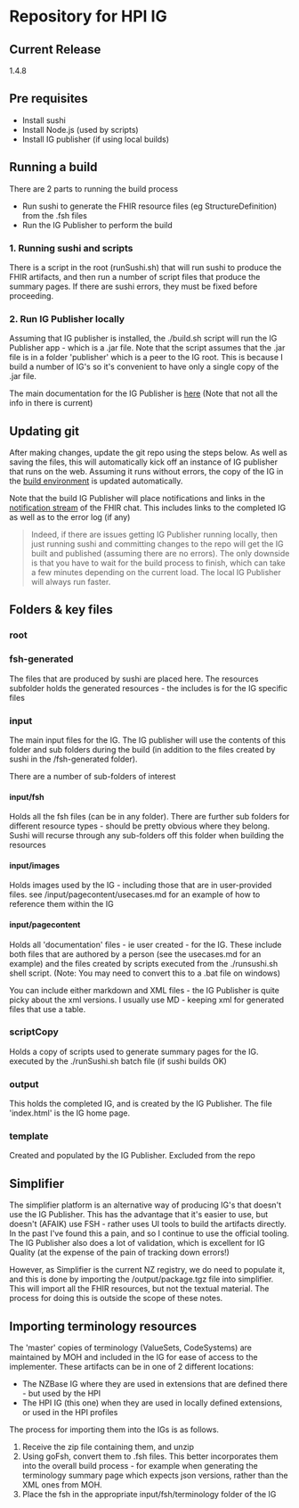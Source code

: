 # Repository for HPI IG  

## Current Release
1.4.8
## Pre requisites
    
* Install sushi
* Install Node.js (used by scripts)
* Install IG publisher (if using local builds)  
 
## Running a build

There are 2 parts to running the build process
* Run sushi to generate the FHIR resource files (eg StructureDefinition) from the .fsh files
* Run the IG Publisher to perform the build

### 1. Running sushi and scripts
There is a script in the root (runSushi.sh) that will run sushi to produce the FHIR artifacts, and then run a number of script files that produce the summary pages. If there are sushi errors, they must be fixed before proceeding.

### 2. Run IG Publisher locally
Assuming that IG publisher is installed, the ./build.sh script will run the IG Publisher app - which is a .jar file. Note that the script assumes that the .jar file is in a folder 'publisher' which is a peer to the IG root. This is because I build a number of IG's so it's convenient to have only a single copy of the .jar file.

The main documentation for the IG Publisher is [here](https://confluence.hl7.org/display/FHIR/IG+Publisher+Documentation) (Note that not all the info in there is current)




## Updating git

After making changes, update the git repo using the steps below. As well as saving the files, this will automatically kick off an instance of IG publisher that runs on the web. Assuming it runs without errors, the copy of the IG in the [build environment](http://build.fhir.org/ig/HL7NZ/hpi/branches/master/index.html) is updated automatically.

Note that the build IG Publisher will place notifications and links in the [notification stream](https://chat.fhir.org/#narrow/stream/179297-committers.2Fnotification) of the FHIR chat. This includes links to the completed IG as well as to the error log (if any)

> Indeed, if there are issues getting IG Publisher running locally, then just running sushi and committing changes to the repo will get the IG built and published (assuming there are no errors). The only downside is that you have to wait for the build process to finish, which can take a few minutes depending on the current load. The local IG Publisher will always run faster.

## Folders & key files

### root

### fsh-generated

The files that are produced by sushi are placed here. The resources subfolder holds the
generated resources - the includes is for the IG specific files 

### input

The main input files for the IG. The IG publisher will use the contents of this folder and
sub folders during the build (in addition to the files created by sushi in the /fsh-generated folder).

There are a number of sub-folders of interest

#### input/fsh

Holds all the fsh files (can be in any folder). There are further sub folders for different
resource types - should be pretty obvious where they belong. Sushi will recurse through any sub-folders
off this folder when building the resources

#### input/images

Holds images used by the IG - including those that are in user-provided files. see /input/pagecontent/usecases.md for an example of how to reference them within the IG

#### input/pagecontent

Holds all 'documentation' files - ie user created - for the IG. These include both files that
are authored by a person (see the usecases.md for an example) and the files created by scripts
executed from the ./runsushi.sh 
shell script. (Note: You may need to convert this to a .bat file on windows)

You can include either markdown and XML files - the IG Publisher is quite picky about 
the xml versions. I usually use MD - keeping xml for generated files that use a table.



### scriptCopy

Holds a copy of scripts used to generate summary pages for the IG.
executed by the ./runSushi.sh batch file (if sushi builds OK)


### output

This holds the completed IG, and is created by the IG Publisher. The file 'index.html' is the IG home page.

### template
Created and populated by the IG Publisher. Excluded from the repo

## Simplifier

The simplifier platform is an alternative way of producing IG's that doesn't use the IG Publisher. This has the advantage that it's easier to use, but doesn't (AFAIK) use FSH - rather uses UI tools to build the artifacts directly. In the past I've found this a pain, and so I continue to use the official tooling. The IG Publisher also does a lot of validation, which is excellent for IG Quality (at the expense of the pain of tracking down errors!)

However, as Simplifier is the current NZ registry, we do need to populate it, and this is done by importing the /output/package.tgz file into simplifier. This will import all the FHIR resources, but not the textual material. The process for doing this is outside the scope of these notes.

## Importing terminology resources

The 'master' copies of terminology (ValueSets, CodeSystems) are maintained by MOH and included
in the IG for ease of access to the implementer. These artifacts can be in one of 2 different locations:
* The NZBase IG where they are used in extensions that are defined there - but used by the HPI
* The HPI IG (this one) when they are used in locally defined extensions, or used in the HPI profiles 

The process for importing them into the IGs is as follows.

1. Receive the zip file containing them, and unzip
2. Using goFsh, convert them to .fsh files. This better incorporates them into the overall build process - for example when generating the terminology summary page which expects json versions, rather than the XML ones from MOH. 
3. Place the fsh in the appropriate input/fsh/terminology folder of the IG